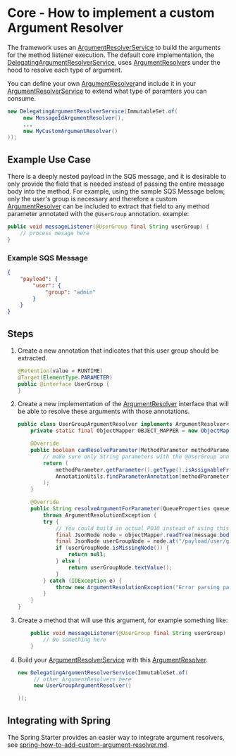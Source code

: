 # Core - How to implement a custom Argument Resolver

The framework uses an
[ArgumentResolverService](../../../api/src/main/java/com/jashmore/sqs/argument/ArgumentResolverService.java) to build
the arguments for the method listener execution. The default core implementation, the
[DelegatingArgumentResolverService](../../../core/src/main/java/com/jashmore/sqs/argument/DelegatingArgumentResolverService.java),
uses [ArgumentResolver](../../../api/src/main/java/com/jashmore/sqs/argument/ArgumentResolver.java)s under the hood to resolve
each type of argument.

You can define your own [ArgumentResolver](../../../api/src/main/java/com/jashmore/sqs/argument/ArgumentResolver.java)and include it in your
[ArgumentResolverService](../../../api/src/main/java/com/jashmore/sqs/argument/ArgumentResolverService.java) to extend what type of paramters you can consume.

```java
new DelegatingArgumentResolverService(ImmutableSet.of(
     new MessageIdArgumentResolver(),
     ...
     new MyCustomArgumentResolver()
));
```

## Example Use Case

There is a deeply nested payload in the SQS message, and it is desirable to only provide the field that is needed instead of passing the entire
message body into the method. For example, using the sample SQS Message below, only the user's group is necessary and therefore a custom
[ArgumentResolver](../../../api/src/main/java/com/jashmore/sqs/argument/ArgumentResolver.java) can be included
to extract that field to any method parameter annotated with the `@UserGroup` annotation.
example:

```java
public void messageListener(@UserGroup final String userGroup) {
    // process mesage here
}
```

### Example SQS Message

```json
{
    "payload": {
        "user": {
            "group": "admin"
        }
    }
}
```

## Steps

1.  Create a new annotation that indicates that this user group should be extracted.

    ```java
    @Retention(value = RUNTIME)
    @Target(ElementType.PARAMETER)
    public @interface UserGroup {
    }
    ```

1.  Create a new implementation of the [ArgumentResolver](../../../api/src/main/java/com/jashmore/sqs/argument/ArgumentResolver.java)
    interface that will be able to resolve these arguments with those annotations.

    ```java
    public class UserGroupArgumentResolver implements ArgumentResolver<String> {
        private static final ObjectMapper OBJECT_MAPPER = new ObjectMapper();

        @Override
        public boolean canResolveParameter(MethodParameter methodParameter) {
            // make sure only String parameters with the @UserGroup annotations are resolved using this
            return (
                methodParameter.getParameter().getType().isAssignableFrom(String.class) &&
                AnnotationUtils.findParameterAnnotation(methodParameter, UserGroup.class).isPresent()
            );
        }

        @Override
        public String resolveArgumentForParameter(QueueProperties queueProperties, MethodParameter methodParameter, Message message)
            throws ArgumentResolutionException {
            try {
                // You could build an actual POJO instead of using this JsonNode
                final JsonNode node = objectMapper.readTree(message.body());
                final JsonNode userGroupNode = node.at("/payload/user/group");
                if (userGroupNode.isMissingNode()) {
                    return null;
                } else {
                    return userGroupNode.textValue();
                }
            } catch (IOException e) {
                throw new ArgumentResolutionException("Error parsing payload", e);
            }
        }
    }
    ```

1.  Create a method that will use this argument, for example something like:

    ```java
        public void messageListener(@UserGroup final String userGroup) {
            // Do something here
        }
    ```

1.  Build your [ArgumentResolverService](../../../api/src/main/java/com/jashmore/sqs/argument/ArgumentResolverService.java) with
    this [ArgumentResolver](../../../api/src/main/java/com/jashmore/sqs/argument/ArgumentResolver.java).

    ```java
    new DelegatingArgumentResolverService(ImmutableSet.of(
         // other ArgumentResolvers here
         new UserGroupArgumentResolver()

    ));
    ```

## Integrating with Spring

The Spring Starter provides an easier way to integrate argument resolvers, see
[spring-how-to-add-custom-argument-resolver.md](../spring/spring-how-to-add-custom-argument-resolver.md).
